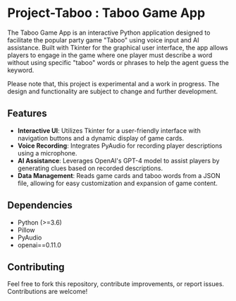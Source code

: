 # Project-Taboo : Taboo Game App

The Taboo Game App is an interactive Python application designed to facilitate the popular party game "Taboo" using voice input and AI assistance. Built with Tkinter for the graphical user interface, the app allows players to engage in the game where one player must describe a word without using specific "taboo" words or phrases to help the agent guess the keyword. 

Please note that, this project is experimental and a work in progress. The design and functionality are subject to change and further development.

## Features

- **Interactive UI**: Utilizes Tkinter for a user-friendly interface with navigation buttons and a dynamic display of game cards.
- **Voice Recording**: Integrates PyAudio for recording player descriptions using a microphone.
- **AI Assistance**: Leverages OpenAI's GPT-4 model to assist players by generating clues based on recorded descriptions.
- **Data Management**: Reads game cards and taboo words from a JSON file, allowing for easy customization and expansion of game content.

## Dependencies
- Python (>=3.6)
- Pillow
- PyAudio
- openai==0.11.0

## Contributing
Feel free to fork this repository, contribute improvements, or report issues. Contributions are welcome!


